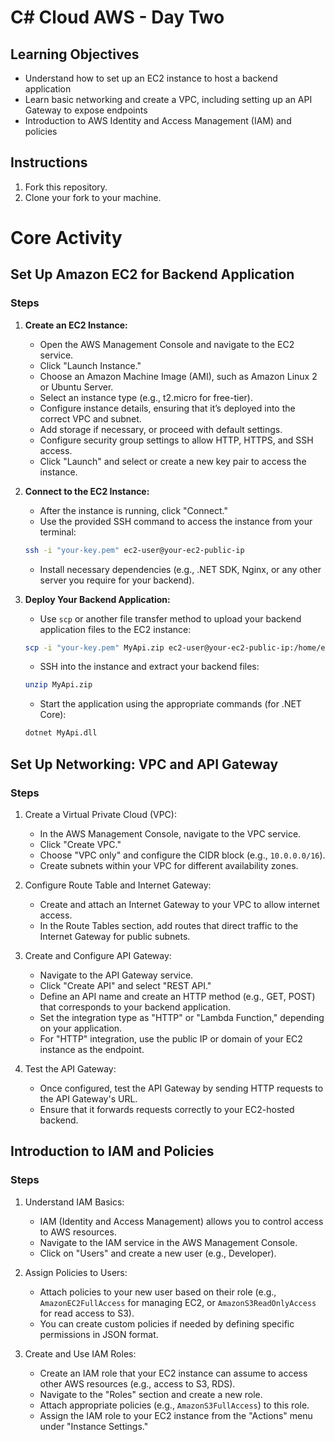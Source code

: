 # C# Cloud AWS - Day Two

## Learning Objectives

- Understand how to set up an EC2 instance to host a backend application
- Learn basic networking and create a VPC, including setting up an API Gateway to expose endpoints
- Introduction to AWS Identity and Access Management (IAM) and policies

## Instructions

1. Fork this repository.
2. Clone your fork to your machine.

# Core Activity

## Set Up Amazon EC2 for Backend Application
### Steps

1. **Create an EC2 Instance:**
   - Open the AWS Management Console and navigate to the EC2 service.
   - Click "Launch Instance."
   - Choose an Amazon Machine Image (AMI), such as Amazon Linux 2 or Ubuntu Server.
   - Select an instance type (e.g., t2.micro for free-tier).
   - Configure instance details, ensuring that it’s deployed into the correct VPC and subnet.
   - Add storage if necessary, or proceed with default settings.
   - Configure security group settings to allow HTTP, HTTPS, and SSH access.
   - Click "Launch" and select or create a new key pair to access the instance.
   
2. **Connect to the EC2 Instance:**
   - After the instance is running, click "Connect."
   - Use the provided SSH command to access the instance from your terminal:
   ```bash
   ssh -i "your-key.pem" ec2-user@your-ec2-public-ip
   ```
   - Install necessary dependencies (e.g., .NET SDK, Nginx, or any other server you require for your backend).

3. **Deploy Your Backend Application:**
   - Use `scp` or another file transfer method to upload your backend application files to the EC2 instance:
   ```bash
   scp -i "your-key.pem" MyApi.zip ec2-user@your-ec2-public-ip:/home/ec2-user/
   ```
   - SSH into the instance and extract your backend files:
   ```bash
   unzip MyApi.zip
   ```
   - Start the application using the appropriate commands (for .NET Core):
   ```bash
   dotnet MyApi.dll
   ```

## Set Up Networking: VPC and API Gateway
### Steps
1. Create a Virtual Private Cloud (VPC):
   - In the AWS Management Console, navigate to the VPC service.
   - Click "Create VPC."
   - Choose "VPC only" and configure the CIDR block (e.g., `10.0.0.0/16`).
   - Create subnets within your VPC for different availability zones.

2. Configure Route Table and Internet Gateway:
   - Create and attach an Internet Gateway to your VPC to allow internet access.
   - In the Route Tables section, add routes that direct traffic to the Internet Gateway for public subnets.

3. Create and Configure API Gateway:
   - Navigate to the API Gateway service.
   - Click "Create API" and select "REST API."
   - Define an API name and create an HTTP method (e.g., GET, POST) that corresponds to your backend application.
   - Set the integration type as "HTTP" or "Lambda Function," depending on your application.
   - For "HTTP" integration, use the public IP or domain of your EC2 instance as the endpoint.

4. Test the API Gateway:
   - Once configured, test the API Gateway by sending HTTP requests to the API Gateway's URL.
   - Ensure that it forwards requests correctly to your EC2-hosted backend.

## Introduction to IAM and Policies
### Steps
1. Understand IAM Basics:
   - IAM (Identity and Access Management) allows you to control access to AWS resources.
   - Navigate to the IAM service in the AWS Management Console.
   - Click on "Users" and create a new user (e.g., Developer).

2. Assign Policies to Users:
   - Attach policies to your new user based on their role (e.g., `AmazonEC2FullAccess` for managing EC2, or `AmazonS3ReadOnlyAccess` for read access to S3).
   - You can create custom policies if needed by defining specific permissions in JSON format.

3. Create and Use IAM Roles:
   - Create an IAM role that your EC2 instance can assume to access other AWS resources (e.g., access to S3, RDS).
   - Navigate to the "Roles" section and create a new role.
   - Attach appropriate policies (e.g., `AmazonS3FullAccess`) to this role.
   - Assign the IAM role to your EC2 instance from the "Actions" menu under "Instance Settings."
